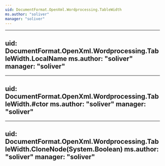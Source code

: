 ```yaml
---
uid: DocumentFormat.OpenXml.Wordprocessing.TableWidth
ms.author: "soliver"
manager: "soliver"
---
```


---
uid: DocumentFormat.OpenXml.Wordprocessing.TableWidth.LocalName
ms.author: "soliver"
manager: "soliver"
---

---
uid: DocumentFormat.OpenXml.Wordprocessing.TableWidth.#ctor
ms.author: "soliver"
manager: "soliver"
---

---
uid: DocumentFormat.OpenXml.Wordprocessing.TableWidth.CloneNode(System.Boolean)
ms.author: "soliver"
manager: "soliver"
---
